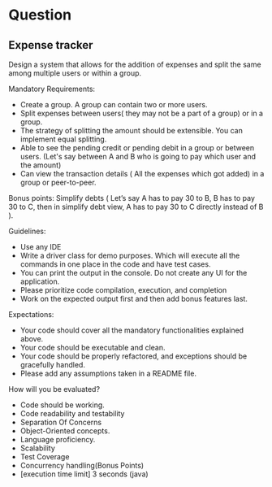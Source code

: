 # Question

## Expense tracker

Design a system that allows for the addition of expenses and split the same among multiple users or within a group.

Mandatory Requirements:
* Create a group. A group can contain two or more users.
* Split expenses between users( they may not be a part of a group) or in a group.
* The strategy of splitting the amount should be extensible. You can implement equal splitting.
* Able to see the pending credit or pending debit in a group or between users. (Let's say between A and B who is going to pay which user and the amount)
* Can view the transaction details ( All the expenses which got added) in a group or peer-to-peer.

Bonus points:
Simplify debts ( Let’s say A has to pay 30 to B, B has to pay 30 to C, then in simplify debt view, A has to pay 30 to C directly instead of B ).

Guidelines:
* Use any IDE
* Write a driver class for demo purposes. Which will execute all the commands in one place in the code and have test cases.
* You can print the output in the console. Do not create any UI for the application.
* Please prioritize code compilation, execution, and completion
* Work on the expected output first and then add bonus features last.

Expectations:
* Your code should cover all the mandatory functionalities explained above.
* Your code should be executable and clean.
* Your code should be properly refactored, and exceptions should be gracefully handled.
* Please add any assumptions taken in a README file.

How will you be evaluated?
* Code should be working.
* Code readability and testability
* Separation Of Concerns
* Object-Oriented concepts.
* Language proficiency.
* Scalability
* Test Coverage
* Concurrency handling(Bonus Points)
* [execution time limit] 3 seconds (java)
